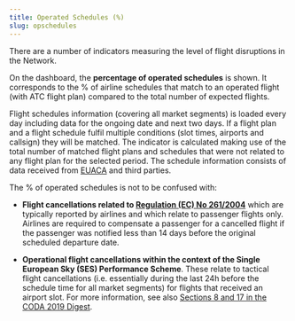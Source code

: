 ```yaml
---
title: Operated Schedules (%)
slug: opschedules
---
```


There are a number of indicators measuring the level of flight disruptions in the Network.

On the dashboard, the **percentage of operated schedules** is shown. It corresponds to the % of airline schedules that match to an operated flight (with ATC flight plan) compared to the total number of expected flights.

Flight schedules information (covering all market segments) is loaded every day including data for the ongoing date and next two days. If a flight plan and a flight schedule fulfil multiple conditions (slot times, airports and callsign) they will be matched. The indicator is calculated making use of the total number of matched flight plans and schedules that were not related to any flight plan for the selected period. The schedule information consists of data received from [EUACA](/acronym/euaca) and third parties.

The % of operated schedules is not to be confused with:  
 
- **Flight cancellations related to [Regulation (EC) No 261/2004](https://eur-lex.europa.eu/legal-content/en/TXT/?uri=celex:32004R0261)** which are typically reported by airlines and which relate to passenger flights only. Airlines are required to compensate a passenger for a cancelled flight if the passenger was notified less than 14 days before the original scheduled departure date.
 
- **Operational flight cancellations within the context of the Single European Sky (SES) Performance Scheme**. These relate to tactical flight cancellations (i.e. essentially during the last 24h before the schedule time for all market segments) for flights that received an airport slot. For more information, see also [Sections 8 and 17 in the CODA 2019 Digest](https://www.eurocontrol.int/publication/all-causes-delay-and-cancellations-air-transport-europe-2019).